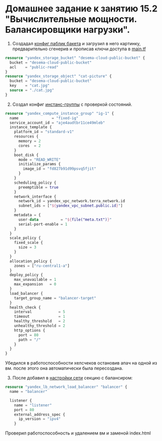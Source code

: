 # Домашнее задание к занятию 15.2 "Вычислительные мощности. Балансировщики нагрузки".

1. Создадал [конфиг паблик бакета](storage.tf) и загрузил в него картинку, предварительно сгенерив и прописав ключи доступа в [main.tf](main.tf)
```terraform
resource "yandex_storage_bucket" "desema-cloud-public-bucket" {
  bucket = "desema-cloud-public-bucket"
  acl    = "public-read"
}
resource "yandex_storage_object" "cat-picture" {
  bucket = "desema-cloud-public-bucket"
  key    = "cat.jpg"
  source = "./cat.jpg"
}
```

2. Создал конфиг [инстанс-группы](instancegroup.tf) с проверкой состояний. 
```terraform
resource "yandex_compute_instance_group" "ig-1" {
  name               = "fixed-ig"
  service_account_id = "aje4audtbr11ce49mleb"
  instance_template {
    platform_id = "standard-v1"
    resources {
      memory = 2
      cores  = 2
    }
    boot_disk {
      mode = "READ_WRITE"
      initialize_params {
        image_id = "fd827b91d99psvq5fjit"
      }
    }
    scheduling_policy {
      preemptible = true
    }
    network_interface {
      network_id = yandex_vpc_network.terra_network.id
      subnet_ids = ["${yandex_vpc_subnet.public.id}"]
    }
    metadata = {
      user-data          = "${file("meta.txt")}"
      serial-port-enable = 1
    }
  }
  scale_policy {
    fixed_scale {
      size = 3
    }
  }
  allocation_policy {
    zones = ["ru-central1-a"]
  }
  deploy_policy {
    max_unavailable = 1
    max_expansion   = 0
  }
  load_balancer {
    target_group_name = "balancer-target"
  }
  health_check {
    interval            = 5
    timeout             = 1
    healthy_threshold   = 2
    unhealthy_threshold = 2
    http_options {
      port = 80
      path = "/"
    }
  }
}
```
Убедился в работоспособности хелсчеков остановив апач на одной из вм. после этого она автоматически была пересоздана.

3. После добавил в [настройки сети](networks.tf) секцию с балансиром:

```terraform
resource "yandex_lb_network_load_balancer" "balancer" {
  name = "balancer"

  listener {
    name = "listener"
    port = 80
    external_address_spec {
      ip_version = "ipv4"
    }
```
Проверил работоспособность и удалением вм и заменой index.html